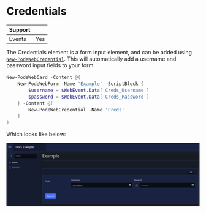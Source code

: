 # Credentials

| Support | |
| ------- |-|
| Events | Yes |

The Credentials element is a form input element, and can be added using [`New-PodeWebCredential`](../../../Functions/Elements/New-PodeWebCredential). This will automatically add a username and password input fields to your form:

```powershell
New-PodeWebCard -Content @(
    New-PodeWebForm -Name 'Example' -ScriptBlock {
        $username = $WebEvent.Data['Creds_Username']
        $password = $WebEvent.Data['Creds_Password']
    } -Content @(
        New-PodeWebCredential -Name 'Creds'
    )
)
```

Which looks like below:

![credentials](../../../images/credentials.png)

